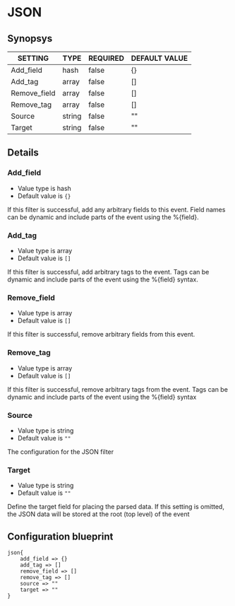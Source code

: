 # JSON


## Synopsys


|   SETTING    |  TYPE  | REQUIRED | DEFAULT VALUE |
|--------------|--------|----------|---------------|
| Add_field    | hash   | false    | {}            |
| Add_tag      | array  | false    | []            |
| Remove_field | array  | false    | []            |
| Remove_tag   | array  | false    | []            |
| Source       | string | false    | ""            |
| Target       | string | false    | ""            |


## Details

### Add_field
* Value type is hash
* Default value is `{}`

If this filter is successful, add any arbitrary fields to this event.
Field names can be dynamic and include parts of the event using the %{field}.

### Add_tag
* Value type is array
* Default value is `[]`

If this filter is successful, add arbitrary tags to the event.
Tags can be dynamic and include parts of the event using the %{field} syntax.

### Remove_field
* Value type is array
* Default value is `[]`

If this filter is successful, remove arbitrary fields from this event.

### Remove_tag
* Value type is array
* Default value is `[]`

If this filter is successful, remove arbitrary tags from the event.
Tags can be dynamic and include parts of the event using the %{field} syntax

### Source
* Value type is string
* Default value is `""`

The configuration for the JSON filter

### Target
* Value type is string
* Default value is `""`

Define the target field for placing the parsed data. If this setting is omitted,
the JSON data will be stored at the root (top level) of the event



## Configuration blueprint

```
json{
	add_field => {}
	add_tag => []
	remove_field => []
	remove_tag => []
	source => ""
	target => ""
}
```
